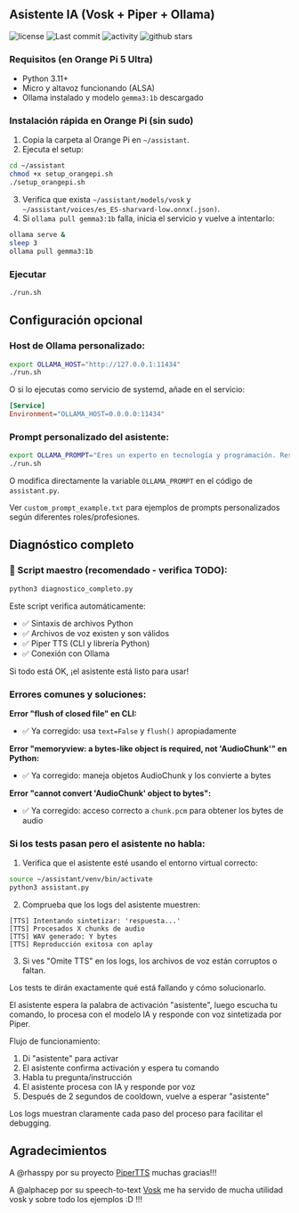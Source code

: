 ## Asistente IA (Vosk + Piper + Ollama)

![license](https://img.shields.io/github/license/miguepollo/Codigoparaelasistente?style=for-the-badge)
![Last commit](https://img.shields.io/github/last-commit/miguepollo/Codigoparaelasistente?style=for-the-badge)
![activity](https://img.shields.io/github/commit-activity/m/miguepollo/Codigoparaelasistente?style=for-the-badge)
![github stars](https://img.shields.io/github/stars/miguepollo/Codigoparaelasistente?style=for-the-badge)

### Requisitos (en Orange Pi 5 Ultra)
- Python 3.11+
- Micro y altavoz funcionando (ALSA)
- Ollama instalado y modelo `gemma3:1b` descargado

### Instalación rápida en Orange Pi (sin sudo)
1. Copia la carpeta al Orange Pi en `~/assistant`.
2. Ejecuta el setup:
```bash
cd ~/assistant
chmod +x setup_orangepi.sh
./setup_orangepi.sh
```
3. Verifica que exista `~/assistant/models/vosk` y `~/assistant/voices/es_ES-sharvard-low.onnx(.json)`.
4. Si `ollama pull gemma3:1b` falla, inicia el servicio y vuelve a intentarlo:
```bash
ollama serve &
sleep 3
ollama pull gemma3:1b
```

### Ejecutar
```bash
./run.sh
```

## Configuración opcional

### Host de Ollama personalizado:
```bash
export OLLAMA_HOST="http://127.0.0.1:11434"
./run.sh
```

O si lo ejecutas como servicio de systemd, añade en el servicio:
```ini
[Service]
Environment="OLLAMA_HOST=0.0.0.0:11434"
```

### Prompt personalizado del asistente:
```bash
export OLLAMA_PROMPT="Eres un experto en tecnología y programación. Responde en español de manera técnica y detallada."
./run.sh
```

O modifica directamente la variable `OLLAMA_PROMPT` en el código de `assistant.py`.

Ver `custom_prompt_example.txt` para ejemplos de prompts personalizados según diferentes roles/profesiones.

## Diagnóstico completo

### 🎯 Script maestro (recomendado - verifica TODO):
```bash
python3 diagnostico_completo.py
```

Este script verifica automáticamente:
- ✅ Sintaxis de archivos Python
- ✅ Archivos de voz existen y son válidos
- ✅ Piper TTS (CLI y librería Python)
- ✅ Conexión con Ollama

Si todo está OK, ¡el asistente está listo para usar!

### Errores comunes y soluciones:

**Error "flush of closed file" en CLI:**
- ✅ Ya corregido: usa `text=False` y `flush()` apropiadamente

**Error "memoryview: a bytes-like object is required, not 'AudioChunk'" en Python:**
- ✅ Ya corregido: maneja objetos AudioChunk y los convierte a bytes

**Error "cannot convert 'AudioChunk' object to bytes":**
- ✅ Ya corregido: acceso correcto a `chunk.pcm` para obtener los bytes de audio

### Si los tests pasan pero el asistente no habla:

1. Verifica que el asistente esté usando el entorno virtual correcto:
```bash
source ~/assistant/venv/bin/activate
python3 assistant.py
```

2. Comprueba que los logs del asistente muestren:
```
[TTS] Intentando sintetizar: 'respuesta...'
[TTS] Procesados X chunks de audio
[TTS] WAV generado: Y bytes
[TTS] Reproducción exitosa con aplay
```

3. Si ves "Omite TTS" en los logs, los archivos de voz están corruptos o faltan.

Los tests te dirán exactamente qué está fallando y cómo solucionarlo.

El asistente espera la palabra de activación "asistente", luego escucha tu comando, lo procesa con el modelo IA y responde con voz sintetizada por Piper.

Flujo de funcionamiento:
1. Di "asistente" para activar
2. El asistente confirma activación y espera tu comando
3. Habla tu pregunta/instrucción
4. El asistente procesa con IA y responde por voz
5. Después de 2 segundos de cooldown, vuelve a esperar "asistente"

Los logs muestran claramente cada paso del proceso para facilitar el debugging.

## Agradecimientos
A @rhasspy por su proyecto  [PiperTTS](https://github.com/OHF-Voice/piper1-gpl) muchas gracias!!!

A @alphacep por su speech-to-text [Vosk](https://github.com/alphacep/vosk-api) me ha servido de mucha utilidad vosk y sobre todo los ejemplos :D !!!

